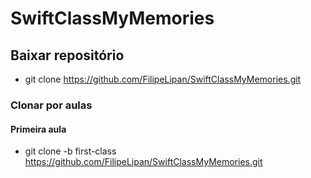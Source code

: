 # SwiftClassMyMemories

## Baixar repositório
- git clone https://github.com/FilipeLipan/SwiftClassMyMemories.git

### Clonar por aulas 

#### Primeira aula
- git clone -b first-class https://github.com/FilipeLipan/SwiftClassMyMemories.git
